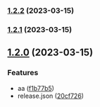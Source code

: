 

### [1.2.2](https://github.com/ChaiMayor/semi-cli/compare/v1.2.0...v1.2.2) (2023-03-15)

### [1.2.1](https://github.com/ChaiMayor/semi-cli/compare/v1.2.0...v1.2.1) (2023-03-15)

## [1.2.0](https://github.com/ChaiMayor/semi-cli/compare/v1.0.3-1...v1.2.0) (2023-03-15)


### Features

* aa ([f1b77b5](https://github.com/ChaiMayor/semi-cli/commit/f1b77b55ac66207997400f8749e722884613d4ee))
* release.json ([20cf726](https://github.com/ChaiMayor/semi-cli/commit/20cf726783111151c930646bfa309a97e295d7c4))